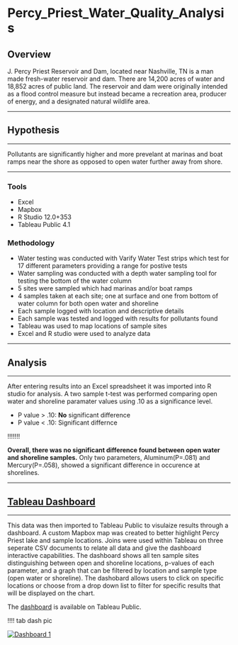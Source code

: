 # Percy_Priest_Water_Quality_Analysis
## Overview
J. Percy Priest Reservoir and Dam, located near Nashville, TN is a man made fresh-water reservoir and dam. There are 14,200 acres of 
water and 18,852 acres of public land. The reservoir and dam were originally intended as a flood control measure but instead became 
a recreation area, producer of energy, and a designated natural wildlife area. 
***

## Hypothesis
***
Pollutants are significantly higher and more prevelant at marinas and boat ramps near the shore as opposed to open water further
away from shore.
***

### Tools

- Excel
- Mapbox
- R Studio 12.0+353
- Tableau Public 4.1

### Methodology
- Water testing was conducted with Varify Water Test strips which test for 17 different parameters providing a range for postive tests
- Water sampling was conducted with a depth water sampling tool for testing the bottom of the water column
- 5 sites were sampled which had marinas and/or boat ramps
- 4 samples taken at each site; one at surface and one from bottom of water column for both open water and shoreline
- Each sample logged with location and descriptive details
- Each sample was tested and logged with results for pollutants found
- Tableau was used to map locations of sample sites
- Excel and R studio were used to analyze data
***
## Analysis
***
After entering results into an Excel spreadsheet it was imported into R studio for analysis. A two sample t-test was performed comparing open water and shoreline paramater values using .10 as a significance level. 
- P value > .10: <b>No</b> significant difference 
- P value < .10: Significant differnce 

!!!!!!!

<b>Overall, there was no significant difference found between open water and shoreline samples.</b> Only two parameters, Aluminum(P=.081) and Mercury(P=.058), showed a significant difference in occurence at shorelines.

***

## [Tableau Dashboard](https://public.tableau.com/views/Water_Quality_Dashboard/Dashboard1?:language=en-US&:display_count=n&:origin=viz_share_link)

***
 This data was then imported to Tableau Public to visulaize results through a dashboard. A custom Mapbox map was created to better highlight Percy Priest lake and sample locations. Joins were used within Tableau on three seperate CSV documents to relate all data and give the dashboard interactive capabilities. The dashboard shows all ten sample sites distinguishing between open and shoreline locations, p-values of each parameter, and a graph that can be filtered by location and sample type (open water or shoreline). The dashobard allows users to click on specific locations or choose from a drop down list to filter for specific results that will be displayed on the chart. 

The [dashboard](https://public.tableau.com/views/Water_Quality_Dashboard/Dashboard1?:language=en-US&:display_count=n&:origin=viz_share_link) is available on Tableau Public. 

!!!! tab dash pic


<div class='tableauPlaceholder' id='viz1678897766437' style='position: relative'><noscript><a href='#'><img alt='Dashboard 1 ' src='https:&#47;&#47;public.tableau.com&#47;static&#47;images&#47;Wa&#47;Water_Quality_Dashboard&#47;Dashboard1&#47;1_rss.png' style='border: none' /></a></noscript><object class='tableauViz'  style='display:none;'><param name='host_url' value='https%3A%2F%2Fpublic.tableau.com%2F' /> <param name='embed_code_version' value='3' /> <param name='site_root' value='' /><param name='name' value='Water_Quality_Dashboard&#47;Dashboard1' /><param name='tabs' value='no' /><param name='toolbar' value='yes' /><param name='static_image' value='https:&#47;&#47;public.tableau.com&#47;static&#47;images&#47;Wa&#47;Water_Quality_Dashboard&#47;Dashboard1&#47;1.png' /> <param name='animate_transition' value='yes' /><param name='display_static_image' value='yes' /><param name='display_spinner' value='yes' /><param name='display_overlay' value='yes' /><param name='display_count' value='yes' /><param name='language' value='en-US' /></object></div>                <script type='text/javascript'>                    var divElement = document.getElementById('viz1678897766437');                    var vizElement = divElement.getElementsByTagName('object')[0];                    if ( divElement.offsetWidth > 800 ) { vizElement.style.width='1000px';vizElement.style.height='827px';} else if ( divElement.offsetWidth > 500 ) { vizElement.style.width='1000px';vizElement.style.height='827px';} else { vizElement.style.width='100%';vizElement.style.height='1077px';}                     var scriptElement = document.createElement('script');                    scriptElement.src = 'https://public.tableau.com/javascripts/api/viz_v1.js';                    vizElement.parentNode.insertBefore(scriptElement, vizElement);                </script>